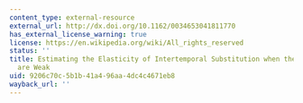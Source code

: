 ```yaml
---
content_type: external-resource
external_url: http://dx.doi.org/10.1162/0034653041811770
has_external_license_warning: true
license: https://en.wikipedia.org/wiki/All_rights_reserved
status: ''
title: Estimating the Elasticity of Intertemporal Substitution when the Instruments
  are Weak
uid: 9206c70c-5b1b-41a4-96aa-4dc4c4671eb8
wayback_url: ''
---
```

